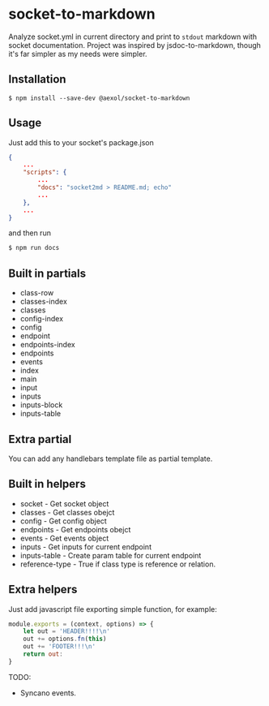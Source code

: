 # socket-to-markdown

Analyze socket.yml in current directory and print to `stdout` markdown with socket documentation. Project was inspired by jsdoc-to-markdown, though it's far simpler as my needs were simpler.

## Installation

```
$ npm install --save-dev @aexol/socket-to-markdown
```

## Usage

Just add this to your socket's package.json
```json
{
    ...
    "scripts": {
        ...
        "docs": "socket2md > README.md; echo"
        ...
    },
    ...
}
```

and then run
```sh
$ npm run docs
```

## Built in partials

* class-row
* classes-index
* classes
* config-index
* config
* endpoint
* endpoints-index
* endpoints
* events
* index
* main
* input
* inputs
* inputs-block
* inputs-table

## Extra partial

You can add any handlebars template file as partial template.

## Built in helpers

* socket - Get socket object
* classes - Get classes obejct
* config - Get config object
* endpoints - Get endpoints obejct
* events - Get events object
* inputs - Get inputs for current endpoint
* inputs-table - Create param table for current endpoint
* reference-type - True if class type is reference or relation.

## Extra helpers
Just add javascript file exporting simple function, for example:
```javascript
module.exports = (context, options) => {
    let out = 'HEADER!!!!\n'
    out += options.fn(this)
    out += 'FOOTER!!!\n'
    return out:
}
```

TODO:
* Syncano events.